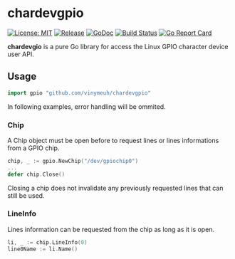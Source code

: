 # chardevgpio

[![License: MIT](https://img.shields.io/badge/License-MIT-blue.svg)](https://opensource.org/licenses/MIT)
[![Release](https://img.shields.io/github/release/vinymeuh/chardevgpio.svg)](https://github.com/vinymeuh/chardevgpio/releases/latest)
[![GoDoc](https://godoc.org/github.com/vinymeuh/chardevgpio?status.svg)](https://godoc.org/github.com/vinymeuh/chardevgpio)
[![Build Status](https://travis-ci.org/vinymeuh/chardevgpio.svg?branch=master)](https://travis-ci.org/vinymeuh/chardevgpio)
[![Go Report Card](https://goreportcard.com/badge/github.com/vinymeuh/chardevgpio)](https://goreportcard.com/report/github.com/vinymeuh/chardevgpio)

**chardevgio** is a pure Go library for access the Linux GPIO character device user API.

## Usage

```go
import gpio "github.com/vinymeuh/chardevgpio"
```

In following examples, error handling will be ommited.

### Chip

A Chip object must be open before to request lines or lines informations from a GPIO chip.

```go
chip, _ := gpio.NewChip("/dev/gpiochip0")
...
defer chip.Close()
```

Closing a chip does not invalidate any previously requested lines that can still be used.

### LineInfo

Lines information can be requested from the chip as long as it is open.

```go
li, _ := chip.LineInfo(0)
line0Name := li.Name()
```
